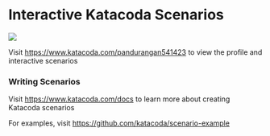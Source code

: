 # Interactive Katacoda Scenarios

[![](http://shields.katacoda.com/katacoda/pandurangan541423/count.svg)](https://www.katacoda.com/pandurangan541423 "Get your profile on Katacoda.com")

Visit https://www.katacoda.com/pandurangan541423 to view the profile and interactive scenarios

### Writing Scenarios
Visit https://www.katacoda.com/docs to learn more about creating Katacoda scenarios

For examples, visit https://github.com/katacoda/scenario-example

